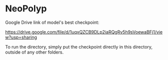 # NeoPolyp
Google Drive link of model's best checkpoint: 

https://drive.google.com/file/d/1uqxQZCB9DLp2iaRQgRv5h9sVoewaBFj1/view?usp=sharing

To run the directory, simply put the checkpoint directly in this directory, outside of any other folders.
